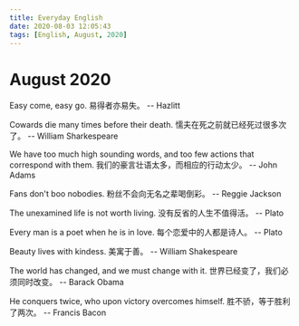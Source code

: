 ```yaml
---
title: Everyday English
date: 2020-08-03 12:05:43
tags: [English, August, 2020]
---
```



# August 2020

Easy come, easy go.
易得者亦易失。
-- Hazlitt

Cowards die many times before their death.
懦夫在死之前就已经死过很多次了。
-- William Sharkespeare

We have too much high sounding words, and too few actions that correspond with them.
我们的豪言壮语太多，而相应的行动太少。
-- John Adams

Fans don't boo nobodies.
粉丝不会向无名之辈喝倒彩。
-- Reggie Jackson

The unexamined life is not worth living.
没有反省的人生不值得活。
-- Plato

Every man is a poet when he is in love.
每个恋爱中的人都是诗人。
-- Plato

Beauty lives with kindess.
美寓于善。
-- William Shakespeare

The world has changed, and we must change with it.
世界已经变了，我们必须同时改变。
-- Barack Obama

He conquers twice, who upon victory overcomes himself.
胜不骄，等于胜利了两次。
-- Francis Bacon